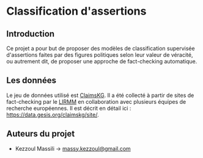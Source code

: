 # Classification d'assertions

## Introduction

Ce projet a pour but de proposer des modèles de classification supervisée d'assertions faites par des figures politiques selon leur valeur de véracité, ou autrement dit, de proposer une approche de fact-checking automatique.

## Les données

Le jeu de données utilisé est [ClaimsKG]("https://github.com/claimskg"). Il a été collecté à partir de sites de fact-checking par le [LIRMM]("www.lirmm.fr") en collaboration avec plusieurs équipes de recherche européennes. Il est décrit en détail ici : https://data.gesis.org/claimskg/site/.


## Auteurs du projet

- Kezzoul Massili -> massy.kezzoul@gmail.com
  